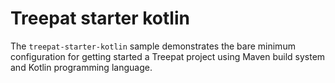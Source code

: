 # Treepat starter kotlin

The `treepat-starter-kotlin` sample demonstrates the bare minimum configuration for getting started a Treepat project using Maven build system and Kotlin programming language.